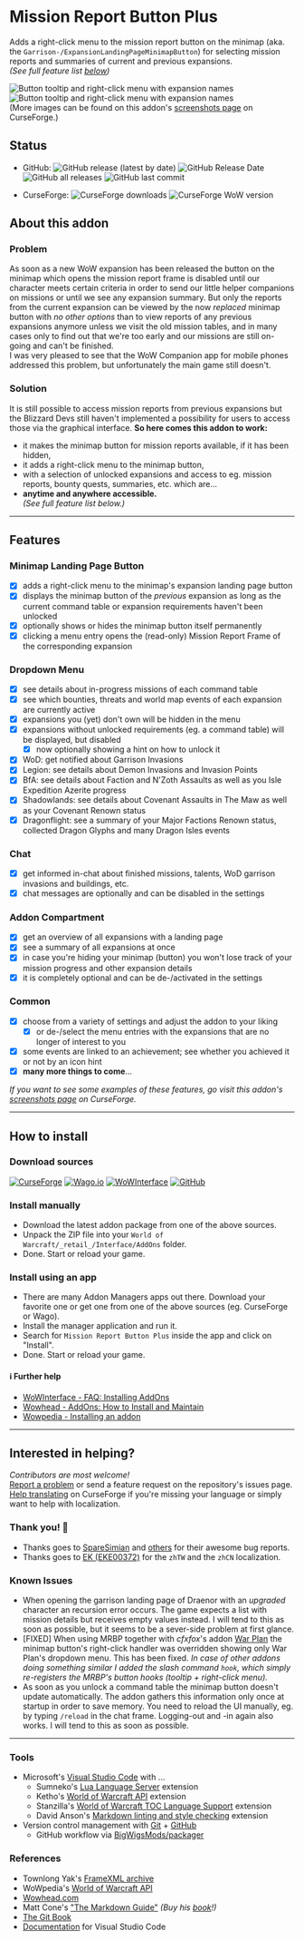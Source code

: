 # Mission Report Button Plus

Adds a right-click menu to the mission report button on the minimap (aka. the `Garrison-/ExpansionLandingPageMinimapButton`) for selecting mission reports and summaries of current and previous expansions.  
*(See full feature list [below](#features))*

![Button tooltip and right-click menu with expansion names](https://raw.githubusercontent.com/erglo/mission-report-button-plus/main/.screenshots/mbrp_tooltip-dropdown_df-winter.jpg "Button tooltip and right-click menu with expansion names")
![Button tooltip and right-click menu with expansion names](https://raw.githubusercontent.com/erglo/mission-report-button-plus/main/.screenshots/mrbp_menu-tooltip_df-summary.jpg "The MRBP Dragon Isles Summary tooltip")  
(More images can be found on this addon's [screenshots page](https://www.curseforge.com/wow/addons/mission-report-button-plus/screenshots) on CurseForge.)

## Status

+ GitHub:
  ![GitHub release (latest by date)](https://img.shields.io/github/v/release/erglo/mission-report-button-plus?label=latest&logo=GitHub&logoColor=lightgray) ![GitHub Release Date](https://img.shields.io/github/release-date/erglo/mission-report-button-plus?logo=GitHub&logoColor=lightgray) ![GitHub all releases](https://img.shields.io/github/downloads/erglo/mission-report-button-plus/total?logo=GitHub&logoColor=lightgray) ![GitHub last commit](https://img.shields.io/github/last-commit/erglo/mission-report-button-plus?logo=GitHub&logoColor=lightgray)

+ CurseForge:
  ![CurseForge downloads](https://cf.way2muchnoise.eu/full_461804_%20(E04E14-5A5A5A-FFFFFF-010101-1C1C1C).svg) ![CurseForge WoW version](https://cf.way2muchnoise.eu/versions/WoW-retail%20_461804_latest(5A5A5A-E04E14-FFFFFF-010101).svg)

## About this addon

### Problem

As soon as a new WoW expansion has been released the button on the minimap which opens the mission report frame is disabled until our character meets certain criteria in order to send our little helper companions on missions or until we see any expansion summary. But only the reports from the current expansion can be viewed by the now *replaced* minimap button with *no other options* than to view reports of any previous expansions anymore unless we visit the old mission tables, and in many cases only to find out that we're too early and our missions are still on-going and can't be finished.  
I was very pleased to see that the WoW Companion app for mobile phones addressed this problem, but unfortunately the main game still doesn't.

### Solution

It is still possible to access mission reports from previous expansions but the Blizzard Devs still haven't implemented a possibility for users to access those via the graphical interface. **So here comes this addon to work:**

+ it makes the minimap button for mission reports available, if it has been hidden,
+ it adds a right-click menu to the minimap button,
+ with a selection of unlocked expansions and access to eg. mission reports, bounty quests, summaries, etc. which are...
+ **anytime and anywhere accessible.**  
*(See full feature list below.)*

----

## Features

### Minimap Landing Page Button

+ [x] adds a right-click menu to the minimap's expansion landing page button
+ [x] displays the minimap button of the *previous* expansion as long as the current command table or expansion requirements haven't been unlocked
+ [x] optionally shows or hides the minimap button itself permanently
+ [x] clicking a menu entry opens the (read-only) Mission Report Frame of the corresponding expansion

### Dropdown Menu

+ [x] see details about in-progress missions of each command table
+ [x] see which bounties, threats and world map events of each expansion are currently active
+ [x] expansions you (yet) don't own will be hidden in the menu
+ [x] expansions without unlocked requirements (eg. a command table) will be displayed, but disabled
  + [x] now optionally showing a hint on how to unlock it
+ [x] WoD: get notified about Garrison Invasions
+ [x] Legion: see details about Demon Invasions and Invasion Points
+ [x] BfA: see details about Faction and N'Zoth Assaults as well as you Isle Expedition Azerite progress
+ [x] Shadowlands: see details about Covenant Assaults in The Maw as well as your Covenant Renown status
+ [x] Dragonflight: see a summary of your Major Factions Renown status, collected Dragon Glyphs and many Dragon Isles events

### Chat

+ [x] get informed in-chat about finished missions, talents, WoD garrison invasions and buildings, etc.
+ [x] chat messages are optionally and can be disabled in the settings

### Addon Compartment

+ [x] get an overview of all expansions with a landing page
+ [x] see a summary of all expansions at once
+ [x] in case you're hiding your minimap (button) you won't lose track of your mission progress and other expansion details
+ [x] it is completely optional and can be de-/activated in the settings

### Common

+ [x] choose from a variety of settings and adjust the addon to your liking
  + [x] or de-/select the menu entries with the expansions that are no longer of interest to you
+ [x] some events are linked to an achievement; see whether you achieved it or not by an icon hint
+ [x] **many more things to come**...

*If you want to see some examples of these features, go visit this addon's [screenshots page](https://www.curseforge.com/wow/addons/mission-report-button-plus/screenshots) on CurseForge.*

----

## How to install

### Download sources

[![CurseForge](https://img.shields.io/badge/%F0%9F%94%97-CurseForge-f16436)](https://www.curseforge.com/wow/addons/mission-report-button-plus) [![Wago.io](https://img.shields.io/badge/%F0%9F%94%97-Wago.io-c1272d)](https://addons.wago.io/addons/mission-report-button-plus) [![WoWInterface](https://img.shields.io/badge/%F0%9F%94%97-WoWInterface-da8a00)](https://www.wowinterface.com/downloads/info26583-MissionReportButtonPlus.html) [![GitHub](https://img.shields.io/badge/%F0%9F%94%97-GitHub-6e7681)](https://github.com/erglo/mission-report-button-plus)

### Install manually

+ Download the latest addon package from one of the above sources.
+ Unpack the ZIP file into your `World of Warcraft/_retail_/Interface/AddOns` folder.
+ Done. Start or reload your game.

### Install using an app

+ There are many Addon Managers apps out there. Download your favorite one or get one from one of the above sources (eg. CurseForge or Wago).
+ Install the manager application and run it.
+ Search for `Mission Report Button Plus` inside the app and click on "Install".
+ Done. Start or reload your game.

#### ℹ Further help

+ [WoWInterface - FAQ: Installing AddOns](https://www.wowinterface.com/forums/faq.php?faq=install)
+ [Wowhead - AddOns: How to Install and Maintain](https://www.wowhead.com/guide/addons-how-to-install-and-maintain-1998)
+ [Wowpedia - Installing an addon](https://wowpedia.fandom.com/wiki/AddOn#Installing_an_addon)

----

## Interested in helping?

*Contributors are most welcome!*  
[Report a problem](https://github.com/erglo/mission-report-button-plus/issues) or send a feature request on the repository's issues page.  
[Help translating](https://www.curseforge.com/wow/addons/mission-report-button-plus/localization) on CurseForge if you're missing your language or simply want to help with localization.

### Thank you! 🎉

+ Thanks goes to [SpareSimian](https://github.com/SpareSimian) and [others](https://github.com/erglo/mission-report-button-plus/issues?q=is%3Aissue+is%3Aclosed) for their awesome bug reports.
+ Thanks goes to [EK (EKE00372)](https://github.com/EKE00372) for the `zhTW` and the `zhCN` localization.

### Known Issues

+ When opening the garrison landing page of Draenor with an *upgraded* character an recursion error occurs. The game expects a list with mission details but receives empty values instead. I will tend to this as soon as possible, but it seems to be a sever-side problem at first glance.
+ [FIXED] When using MRBP together with *cfxfox*'s addon [War Plan](https://beta.curseforge.com/wow/addons/war-plan) the minimap button's right-click handler was overridden showing only War Plan's dropdown menu. This has been fixed.
*In case of other addons doing something similar I added the slash command `hook`, which simply re-registers the MRBP's button hooks (tooltip + right-click menu).*
+ As soon as you unlock a command table the minimap button doesn't update automatically. The addon gathers this information only once at startup in order to save memory. You need to reload the UI manually, eg. by typing `/reload` in the chat frame. Logging-out and -in again also works. I will tend to this as soon as possible.

----

### Tools

+ Microsoft's [Visual Studio Code](https://code.visualstudio.com) with ...
  + Sumneko's [Lua Language Server](https://github.com/LuaLS/lua-language-server) extension
  + Ketho's [World of Warcraft API](https://github.com/Ketho/vscode-wow-api) extension
  + Stanzilla's [World of Warcraft TOC Language Support](https://github.com/Stanzilla/vscode-wow-toc) extension
  + David Anson's [Markdown linting and style checking](https://github.com/DavidAnson/vscode-markdownlint) extension
+ Version control management with [Git](https://git-scm.com) + [GitHub](https://github.com/)
  + GitHub workflow via [BigWigsMods/packager](https://github.com/BigWigsMods/packager)

### References

+ Townlong Yak's [FrameXML archive](https://www.townlong-yak.com/framexml/live)
+ WoWpedia's [World of Warcraft API](https://wowpedia.fandom.com/wiki/World_of_Warcraft_API)
+ [Wowhead.com](https://www.wowhead.com)
+ Matt Cone's ["The Markdown Guide"](https://www.markdownguide.org)
  *(Buy his [book](https://www.markdownguide.org/book)!)*
+ [The Git Book](https://git-scm.com/book)
+ [Documentation](https://code.visualstudio.com/docs) for Visual Studio Code
